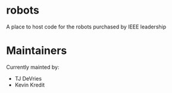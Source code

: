 # robots
A place to host code for the robots purchased by IEEE leadership

# Maintainers
Currently mainted by:
- TJ DeVries
- Kevin Kredit

